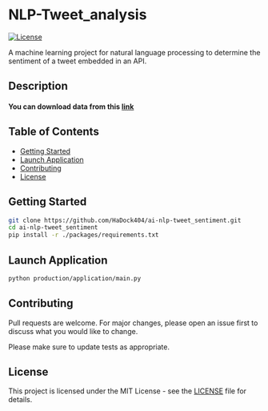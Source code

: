 # NLP-Tweet_analysis

[![License](https://img.shields.io/badge/license-MIT-blue.svg)](LICENSE)  

A machine learning project for natural language processing to determine the sentiment of a tweet embedded in an API.  

## Description  

#### You can download data from this [link](https://s3-eu-west-1.amazonaws.com/static.oc-static.com/prod/courses/files/AI+Engineer/Project+7%C2%A0-+D%C3%A9tectez+les+Bad+Buzz+gr%C3%A2ce+au+Deep+Learning/sentiment140.zip)



## Table of Contents

- [Getting Started](#Getting-Started)
- [Launch Application](#Launch-Application)
- [Contributing](#Contributing)
- [License](#License)

## Getting Started

```bash
git clone https://github.com/HaDock404/ai-nlp-tweet_sentiment.git
cd ai-nlp-tweet_sentiment
pip install -r ./packages/requirements.txt
```

## Launch Application

```bash
python production/application/main.py
```

## Contributing

Pull requests are welcome. For major changes, please open an issue first
to discuss what you would like to change.

Please make sure to update tests as appropriate.

## License  

This project is licensed under the MIT License - see the [LICENSE](./LICENSE) file for details.